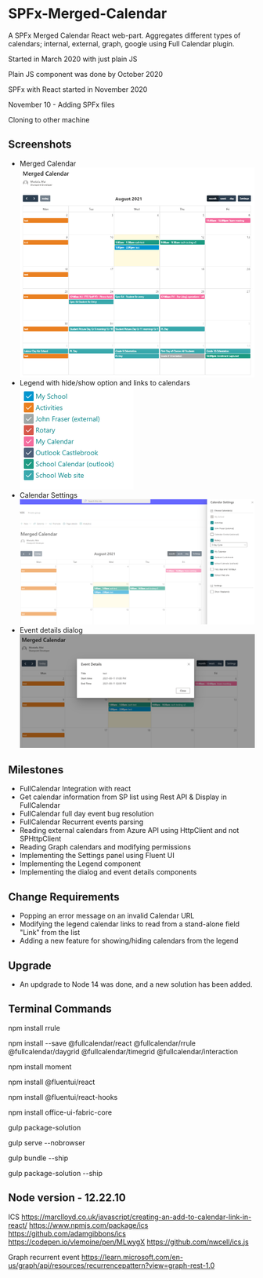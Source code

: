 # SPFx-Merged-Calendar
A SPFx Merged Calendar React web-part. Aggregates different types of calendars; internal, external, graph, google using Full Calendar plugin.

Started in March 2020 with just plain JS

Plain JS component was done by October 2020

SPFx with React started in November 2020

November 10 - Adding SPFx files

Cloning to other machine

Screenshots
------------
- Merged Calendar <br/>
![alt Calendar](https://github.com/Maya-Mostafa/SPFx-Merged-Calendar-Upgraded/blob/main/mergedCal.png) <br/>
- Legend with hide/show option and links to calendars <br/>
![alt Legend](https://github.com/Maya-Mostafa/SPFx-Merged-Calendar-Upgraded/blob/main/legend.png) <br/>
- Calendar Settings <br/>
![alt Settings](https://github.com/Maya-Mostafa/SPFx-Merged-Calendar-Upgraded/blob/main/settings.png) <br/>
- Event details dialog <br/>
![alt Dialog](https://github.com/Maya-Mostafa/SPFx-Merged-Calendar-Upgraded/blob/main/dialog.png) <br/>


Milestones
------------
- FullCalendar Integration with react
- Get calendar information from SP list using Rest API & Display in FullCalendar
- FullCalendar full day event bug resolution
- FullCalendar Recurrent events parsing
- Reading external calendars from Azure API using HttpClient and not SPHttpClient
- Reading Graph calendars and modifying permissions
- Implementing the Settings panel using Fluent UI
- Implementing the Legend component
- Implementing the dialog and event details components

Change Requirements
-------------------
- Popping an error message on an invalid Calendar URL
- Modifying the legend calendar links to read from a stand-alone field "Link" from the list
- Adding a new feature for showing/hiding calendars from the legend

Upgrade
-------
- An updgrade to Node 14 was done, and a new solution has been added.


Terminal Commands
-------------------
npm install rrule

npm install --save @fullcalendar/react @fullcalendar/rrule @fullcalendar/daygrid @fullcalendar/timegrid @fullcalendar/interaction

npm install moment

npm install @fluentui/react

npm install @fluentui/react-hooks

npm install office-ui-fabric-core


gulp package-solution

gulp serve --nobrowser


gulp bundle --ship

gulp package-solution --ship

## Node version - 12.22.10

ICS
https://marclloyd.co.uk/javascript/creating-an-add-to-calendar-link-in-react/
https://www.npmjs.com/package/ics
https://github.com/adamgibbons/ics
https://codepen.io/vlemoine/pen/MLwygX
https://github.com/nwcell/ics.js

Graph recurrent event
https://learn.microsoft.com/en-us/graph/api/resources/recurrencepattern?view=graph-rest-1.0
